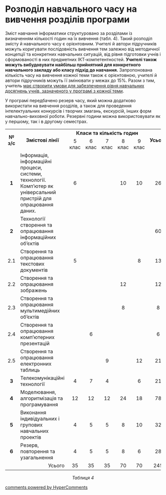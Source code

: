 <div id="hypercomments_widget" class="js-hypercomments-widget invisible"></div>

Розподіл навчального часу на вивчення розділів програми
=============================================

Зміст навчання інформатики структуровано за розділами із визначенням кількості годин на їх вивчення (табл. 4). Такий розподіл змісту й навчального часу є орієнтовним. Учителі й автори підручників можуть коригувати послідовність вивчення тем залежно від методичної концепції та конкретних навчальних ситуацій, від рівня підготовки учнів і сформованості в них предметних ІКТ-компетентностей. <b>Учителі також можуть вибудовувати найбільш прийнятний для конкретного навчального закладу або класу підхід до навчання.</b> Запропонована кількість часу на вивчення кожної теми також є орієнтовною, учителі й автори підручників можуть її змінювати у межах до 15%. Разом з тим, учитель <u>має створити умови для забезпечення рівня навчальних досягнень учнів, зазначеного у програмі з кожної теми</u>.

У програмі передбачено резерв часу, який можна додатково використати на вивчення розділів, а також для проведення інтелектуальних конкурсів і творчих змагань, екскурсій, інших форм навчально-виховної роботи. Резервні години можна використовувати як у першому, так і в другому семестрах.

<table>
  <tr>
      <td rowspan="2" align="center"><b>№ <br>з/с</b></td>
      <td rowspan="2" align="center"><b>Змістові лінії</b></td>
      <td colspan="5" align="center"><b>Класи та кількість годин</b></td>
      <td rowspan="2" align="center"><b>Усього</b></td>
  </tr>
  <tr>
      <td align="center">5 клас </td>
      <td align="center">6 клас</td>
      <td align="center">7 клас</td>
      <td align="center">8 клас </td>
      <td align="center">9 клас</td>
  </tr>
  <tr>
      <td align="center"><b>1</b></td>
      <td>Інформація, інформаційні процеси, системи, технології. Комп’ютер як універсальний пристрій для опрацювання даних.</td>
      <td align="center">6</td>
      <td align="center"></td>
      <td align="center"></td>
      <td align="center">10</td>
      <td align="center">10</td>
      <td align="center">26</td>
  </tr>
  <tr>
      <td align="center"><b>2</b></td>
      <td>Технології створення та опрацювання інформаційних об’єктів</td>
      <td align="center"></td>
      <td align="center"></td>
      <td align="center"></td>
      <td align="center"></td>
      <td align="center"></td>
      <td align="center">60</td>
  </tr>
  <tr>
      <td align="center">2.1</td>
      <td>Створення та опрацювання текстових документів</td>
      <td align="center">5</td>
      <td align="center"></td>
      <td align="center"></td>
      <td align="center"></td>
      <td align="center">8</td>
      <td align="center">13</td>
  </tr>
  <tr>
      <td align="center">2.2</td>
      <td>Створення та опрацювання зображень</td>
      <td align="center"></td>
      <td align="center"></td>
      <td align="center"></td>
      <td align="center">12</td>
      <td align="center"></td>
      <td align="center">12</td>
  </tr>
  <tr>
      <td align="center">2.3</td>
      <td>Створення та опрацювання мультимедійних об’єктів </td>
      <td align="center"></td>
      <td align="center"></td>
      <td align="center"></td>
      <td align="center">8</td>
      <td align="center"></td>
      <td align="center">8</td>
  </tr>
  <tr>
      <td align="center">2.4</td>
      <td>Створення та опрацювання комп’ютерних презентацій</td>
      <td align="center"></td>
      <td align="center">6</td>
      <td align="center"></td>
      <td align="center"></td>
      <td align="center"></td>
      <td align="center">6</td>
  </tr>
  <tr>
      <td align="center">2.5</td>
      <td>Створення та опрацювання електронних таблиць</td>
      <td align="center"></td>
      <td align="center"></td>
      <td align="center">9</td>
      <td align="center"></td>
      <td align="center">12</td>
      <td align="center">21</td>
  </tr>
    <tr>
      <td align="center"><b>3</b></td>
      <td>Телекомунікаційні технології</td>
      <td align="center">4</td>
      <td align="center">7</td>
      <td align="center">4</td>
      <td align="center"></td>
      <td align="center">6</td>
      <td align="center">21</td>
  </tr>
    <tr>
      <td align="center"><b>4</b></td>
      <td>Моделювання, алгоритмізація та програмування</td>
      <td align="center">12</td>
      <td align="center">12</td>
      <td align="center">12</td>
      <td align="center">24</td>
      <td align="center">18</td>
      <td align="center">78</td>
  </tr>
    <tr>
      <td align="center"><b>5</b></td>
      <td>Виконання індивідуальних і групових навчальних проектів</td>
      <td align="center">4</td>
      <td align="center">5</td>
      <td align="center">5</td>
      <td align="center">8</td>
      <td align="center">10</td>
      <td align="center">32</td>
  </tr> 
    <tr>
      <td align="center"><b>6</b></td>
      <td>Резерв, повторення та узагальнення</td>
      <td align="center">4</td>
      <td align="center">5</td>
      <td align="center">5</td>
      <td align="center">8</td>
      <td align="center">6</td>
      <td align="center">28</td>
  </tr>     
    <tr>
      <td align="center"></td>
      <td align="right">Усього</td>
      <td align="center">35</td>
      <td align="center">35</td>
      <td align="center">35</td>
      <td align="center">70</td>
      <td align="center">70</td>
      <td align="center">245</td>
  </tr>     
</table>

<p align="center"><i>Таблиця 4</i></p>

<div class="js-hypercomments-container">
<a href="http://hypercomments.com" class="hc-link" title="comments widget">comments powered by HyperComments</a>
</div>